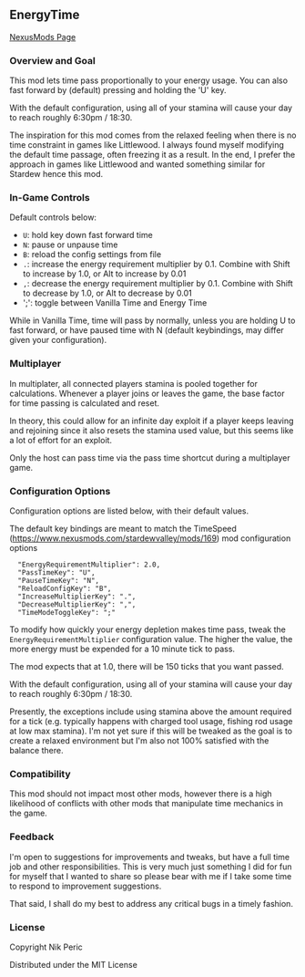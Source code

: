 ## EnergyTime

[NexusMods Page](https://www.nexusmods.com/stardewvalley/mods/6488)

### Overview and Goal

This mod lets time pass proportionally to your energy usage. You can also fast forward by (default) pressing and holding the 'U' key.

With the default configuration, using all of your stamina will cause your day to reach roughly 6:30pm / 18:30.

The inspiration for this mod comes from the relaxed feeling when there is no time constraint in games like Littlewood. I always found myself modifying the default time passage, often freezing it as a result. In the end, I prefer the approach in games like Littlewood and wanted something similar for Stardew hence this mod.

### In-Game Controls

Default controls below:

- `U`: hold key down fast forward time
- `N`: pause or unpause time
- `B`: reload the config settings from file
- `.`: increase the energy requirement multiplier by 0.1. Combine with Shift to increase by 1.0, or Alt to increase by 0.01
- `,`: decrease the energy requirement multiplier by 0.1. Combine with Shift to decrease by 1.0, or Alt to decrease by 0.01
- ';': toggle between Vanilla Time and Energy Time

While in Vanilla Time, time will pass by normally, unless you are holding U to fast forward, or have paused time with N (default keybindings, may differ given your configuration).

### Multiplayer

In multiplater, all connected players stamina is pooled together for calculations. Whenever a player joins or leaves the game, the base factor for time passing is calculated and reset.

In theory, this could allow for an infinite day exploit if a player keeps leaving and rejoining since it also resets the stamina used value, but this seems like a lot of effort for an exploit.

Only the host can pass time via the pass time shortcut during a multiplayer game.

### Configuration Options

Configuration options are listed below, with their default values.

The default key bindings are meant to match the TimeSpeed (https://www.nexusmods.com/stardewvalley/mods/169) mod configuration options

```
  "EnergyRequirementMultiplier": 2.0,
  "PassTimeKey": "U",
  "PauseTimeKey": "N",
  "ReloadConfigKey": "B",
  "IncreaseMultiplierKey": ".",
  "DecreaseMultiplierKey": ",",
  "TimeModeToggleKey": ";"
```

To modify how quickly your energy depletion makes time pass, tweak the `EnergyRequirementMultiplier` configuration value. The higher the value, the more energy must be expended for a 10 minute tick to pass.

The mod expects that at 1.0, there will be 150 ticks that you want passed.

With the default configuration, using all of your stamina will cause your day to reach roughly 6:30pm / 18:30.

Presently, the exceptions include using stamina above the amount required for a tick (e.g. typically happens with charged tool usage, fishing rod usage at low max stamina). I'm not yet sure if this will be tweaked as the goal is to create a relaxed environment but I'm also not 100% satisfied with the balance there.

### Compatibility

This mod should not impact most other mods, however there is a high likelihood of conflicts with other mods that manipulate time mechanics in the game.

### Feedback

I'm open to suggestions for improvements and tweaks, but have a full time job and other responsibilities. This is very much just something I did for fun for myself that I wanted to share so please bear with me if I take some time to respond to improvement suggestions.

That said, I shall do my best to address any critical bugs in a timely fashion.

### License

Copyright Nik Peric

Distributed under the MIT License